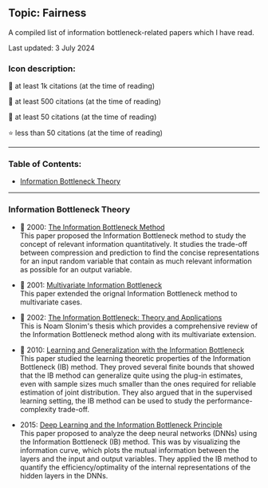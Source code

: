 ## Topic: Fairness

A compiled list of information bottleneck-related papers which I have read.

Last updated: 3 July 2024

### Icon description:

🥇 at least 1k citations (at the time of reading)

🥈 at least 500 citations (at the time of reading)

🥉 at least 50 citations (at the time of reading)

⭐ less than 50 citations (at the time of reading)

----

### Table of Contents:
- [Information Bottleneck Theory](#information-bottleneck-theory)

----

### Information Bottleneck Theory

* 🥇 2000: [The Information Bottleneck Method](https://arxiv.org/pdf/physics/0004057) <br>
This paper proposed the Information Bottleneck method to study the concept of relevant information quantitatively. It studies the trade-off between compression and prediction to find the concise representations for an input random variable that contain as much relevant information as possible for an output variable.

* 🥉 2001: [Multivariate Information Bottleneck](https://arxiv.org/pdf/1301.2270) <br>
This paper extended the orignal Information Bottleneck method to multivariate cases.


* 🥉 2002: [The Information Bottleneck: Theory and Applications](https://www.cs.huji.ac.il/labs/learning/Theses/Slonim_PhD.pdf) <br>
This is Noam Slonim's thesis which provides a comprehensive review of the Information Bottleneck method along with its multivariate extension.

* 🥉 2010: [Learning and Generalization with the Information Bottleneck](https://www.cs.huji.ac.il/labs/learning/Papers/ibgen.pdf) <br>
This paper studied the learning theoretic properties of the Information Bottleneck (IB) method. They proved several finite bounds that showed that the IB method can generalize quite using the plug-in estimates, even with sample sizes much smaller than the ones required for reliable estimation of joint distribution. They also argued that in the supervised learning setting, the IB method can be used to study the performance-complexity trade-off.

* 2015: [Deep Learning and the Information Bottleneck Principle](https://arxiv.org/pdf/1503.02406) <br>
This paper proposed to analyze the deep neural networks (DNNs) using the Information Bottleneck (IB) method. This was by visualizing the information curve, which plots the mutual information between the layers and the input and output variables. They applied the IB method to quantify the efficiency/optimality of the internal representations of the hidden layers in the DNNs.

